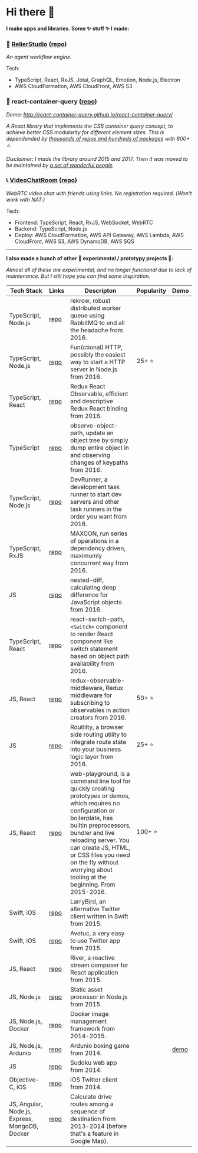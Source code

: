 # Hi there 👋

**I make apps and libraries. Some ✨ stuff ✨ I made:**

### 💬 [RelierStudio](https://relier.ai) ([repo]([https://github.com/d6u/PromptPlay](https://github.com/d6u/RelierStudio)))

_An agent workflow engine._

Tech:
- TypeScript, React, RxJS, Jotai, GraphQL, Emotion, Node.js, Electron
- AWS CloudFormation, AWS CloudFront, AWS S3

### 🫙 react-container-query ([repo](https://github.com/react-container-query/react-container-query))

_Demo: http://react-container-query.github.io/react-container-query/_

_A React library that implements the CSS container query concept, to achieve better CSS modularity for different element sizes. This is dependended by [thousands of repos and hundreds of packages](https://github.com/react-container-query/react-container-query/network/dependents) with 800+ ⭐️._ 

_Disclaimer: I made the library around 2015 and 2017. Then it was moved to be maintained by [a set of wonderful people](https://github.com/react-container-query/react-container-query/graphs/contributors)._

### 📞 [VideoChatRoom](https://gameroom-beta.daiwei.lu) ([repo](https://github.com/d6u/VideoChatRoom))

_WebRTC video chat with friends using links. No registration required. (Won't work with NAT.)_

Tech:
- Frontend: TypeScript, React, RxJS, WebSocket, WebRTC
- Backend: TypeScript, Node.js
- Deploy: AWS CloudFormation, AWS API Gateway, AWS Lambda, AWS CloudFront, AWS S3, AWS DynamoDB, AWS SQS

---

**I also made a bunch of other 🧪 experimental / prototypy projects 🧪:**

_Almost all of these are experimental, and no longer functional due to lack of maintenance. But I still hope you can find some inspiration._

| Tech Stack | Links | Descripton | Popularity | Demo |
|-|-|-|-|-|
| TypeScript, Node.js | [repo](https://github.com/d6u/rekrow) | rekrow, robust distributed worker queue using RabbitMQ to end all the headache from 2016. |
| TypeScript, Node.js | [repo](https://github.com/d6u/fun-http) | Fun(ctional) HTTP, possibly the easiest way to start a HTTP server in Node.js from 2016. | 25+ ⭐️ |
| TypeScript, React | [repo](https://github.com/d6u/redux-react-observable) | Redux React Observable, efficient and descriptive Redux React binding from 2016. |
| TypeScript | [repo](https://github.com/d6u/observe-object-path) | observe-object-path, update an object tree by simply dump entire object in and observing changes of keypaths from 2016. |
| TypeScript, Node.js | [repo](https://github.com/d6u/dev-runner) | DevRunner, a development task runner to start dev servers and other task runners in the order you want from 2016. |
| TypeScript, RxJS | [repo](https://github.com/d6u/maxcon) | MAXCON, run series of operations in a dependency driven, maximumly concurrent way from 2016. |
| JS | [repo](https://github.com/d6u/nested-diff) | nested-diff, calculating deep difference for JavaScript objects from 2016. |
| TypeScript, React | [repo](https://github.com/d6u/react-switch-path) | react-switch-path, `<Switch>` component to render React component like switch statement based on object path availability from 2016. |
| JS, React | [repo](https://github.com/d6u/redux-observable-middleware) | redux-observable-middleware, Redux middleware for subscribing to observables in action creators from 2016. | 50+ ⭐️ |
| JS | [repo](https://github.com/d6u/routility) | Routility, a browser side routing utility to integrate route state into your business logic layer from 2016. | 25+ ⭐️ |
| JS, React | [repo](https://github.com/d6u/web-playground) | web-playground, is a command line tool for quickly creating prototypes or demos, which requires no configuration or boilerplate, has builtin preprocessors, bundler and live reloading server. You can create JS, HTML, or CSS files you need on the fly without worrying about tooling at the beginning. From 2015-2016. | 100+ ⭐️ |
| Swift, iOS | [repo](https://github.com/d6u/LarryBird) | LarryBird, an alternative Twitter client written in Swift from 2015. |
| Swift, iOS | [repo](https://github.com/d6u/Avetuc) | Avetuc, a very easy to use Twitter app from 2015. |
| JS, React | [repo](https://github.com/d6u/River) | River, a reactive stream composer for React application from 2015. |
| JS, Node.js | [repo](https://github.com/d6u/StaticPipeline) | Static asset processor in Node.js from 2015. |
| JS, Node.js, Docker | [repo](https://github.com/d6u/Dockership) | Docker image management framework from 2014-2015. |
| JS, Node.js, Ardunio | [repo](https://github.com/d6u/nodebotsday-dc-button-boxing) | Ardunio boxing game from 2014. | | [demo](https://www.youtube.com/watch?v=HLA0PvHZ0Eo) |
| JS | [repo](https://github.com/d6u/sudoku-webapp) | Sudoku web app from 2014. |
| Objective-C, iOS | [repo](https://github.com/d6u/Twiddr-old) | iOS Twitter client from 2014. |
| JS, Angular, Node.js, Express, MongoDB, Docker | [repo](https://github.com/d6u/map-project-2.0) | Calculate drive routes among a sequence of destination from 2013-2014 (before that's a feature in Google Map). |

